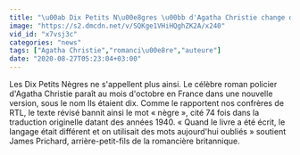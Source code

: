 ```yaml
---
title: "\u00ab Dix Petits N\u00e8gres \u00bb d'Agatha Christie change de nom"
image: "https://s2.dmcdn.net/v/SQKge1VHiHQghZK2A/x240"
vid_id: "x7vsj3c"
categories: "news"
tags: ["Agatha Christie","romanci\u00e8re","auteure"]
date: "2020-08-27T05:23:04+03:00"
---
```

Les Dix Petits Nègres ne s'appellent plus ainsi. Le célèbre roman policier d'Agatha Christie paraît au mois d'octobre en France dans une nouvelle version, sous le nom Ils étaient dix. Comme le rapportent nos confrères de RTL, le texte révisé bannit ainsi le mot « nègre », cité 74 fois dans la traduction originelle datant des années 1940. « Quand le livre a été écrit, le langage était différent et on utilisait des mots aujourd'hui oubliés » soutient James Prichard, arrière-petit-fils de la romancière britannique.  <br>
